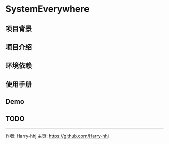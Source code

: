 # SystemEverywhere

## 项目背景


## 项目介绍


## 环境依赖


## 使用手册


## Demo


## TODO


---

作者: Harry-hhj 主页: https://github.com/Harry-hhj